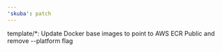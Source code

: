 ```yaml
---
'skuba': patch
---
```


template/\*: Update Docker base images to point to AWS ECR Public and remove --platform flag
